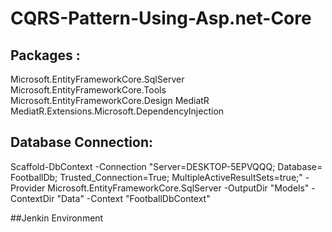 # CQRS-Pattern-Using-Asp.net-Core

## Packages :
 
Microsoft.EntityFrameworkCore.SqlServer
Microsoft.EntityFrameworkCore.Tools
Microsoft.EntityFrameworkCore.Design
MediatR
MediatR.Extensions.Microsoft.DependencyInjection

## Database Connection: 
 Scaffold-DbContext -Connection "Server=DESKTOP-5EPVQQQ; Database= FootballDb; Trusted_Connection=True; MultipleActiveResultSets=true;" -Provider Microsoft.EntityFrameworkCore.SqlServer -OutputDir "Models" -ContextDir "Data" -Context "FootballDbContext"

##Jenkin Environment 
